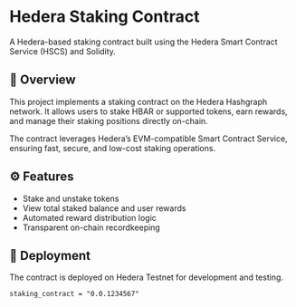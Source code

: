 # Hedera Staking Contract

A Hedera-based staking contract built using the Hedera Smart Contract Service (HSCS) and Solidity.

## 🧩 Overview

This project implements a staking contract on the Hedera Hashgraph network.
It allows users to stake HBAR or supported tokens, earn rewards, and manage their staking positions directly on-chain.

The contract leverages Hedera’s EVM-compatible Smart Contract Service, ensuring fast, secure, and low-cost staking operations.

## ⚙️ Features

- Stake and unstake tokens
- View total staked balance and user rewards
- Automated reward distribution logic
- Transparent on-chain recordkeeping

## 🚀 Deployment

The contract is deployed on Hedera Testnet for development and testing.
```
staking_contract = "0.0.1234567"
```
